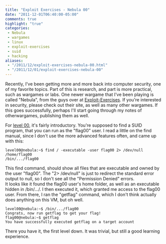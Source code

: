 ```yaml
---
title: "Exploit Exercises - Nebula 00"
date: "2011-12-01T06:40:00-05:00"
comments: true
highlight: "true"
categories:
 - Nebula
 - wargames
 - linux
 - exploit-exercises
 - suid
 - hacking
aliases:
 - "/2011/12/exploit-exercises-nebula-00.html"
 - "/2011/12/01/exploit-exercises-nebula-00"
---
```


Recently, I've been getting more and more back into computer security, one of my favorite topics. Part of this is research, and part is more practical, such as wargames or labs. One newer wargame that I've been playing is called "Nebula", from the guys over at [Exploit-Exercises](http://exploit-exercises.com). If you're interested in security, please check out their site, as well as many other wargames. If this goes successfully, perhaps I'll start going through my notes of otherwargames, publishing them as well.

<!-- more -->

For [level 00](http://exploit-exercises.com/nebula/level00), it's fairly introductory. You're supposed to find a SUID program, that you can run as the "flag00" user. I read a little on the find manual, since I don't use the more advanced features often, and came up with this:

```
level00@nebula:~$ find / -executable -user flag00 2> /dev/null
/home/flag00
/bin/.../flag00
```

This find command, should show all files that are executable and owned by the user "flag00". The "2> /dev/null" is just to redirect the standard error output to null, so I don't see all the "Permission Denied" errors.  <br />It looks like it found the flag00 user's home folder, as well as an executable hidden in /bin/.../. I then executed it, which granted me access to the flag00 user. From there, I ran the "getflag" command, which I don't think actually does anything on this VM, but oh well.

```
level00@nebula:~$ /bin/.../flag00
Congrats, now run getflag to get your flag!
flag00@nebula:~$ getflag
You have successfully executed getflag on a target account
```

There you have it, the first level down.  It was trivial, but still a good learning experience.
